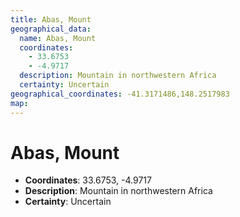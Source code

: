 ```yaml
---
title: Abas, Mount
geographical_data:
  name: Abas, Mount
  coordinates:
    - 33.6753
    - -4.9717
  description: Mountain in northwestern Africa
  certainty: Uncertain
geographical_coordinates: -41.3171486,148.2517983
map:
---
```


# Abas, Mount

- **Coordinates**: 33.6753, -4.9717
- **Description**: Mountain in northwestern Africa
- **Certainty**: Uncertain

